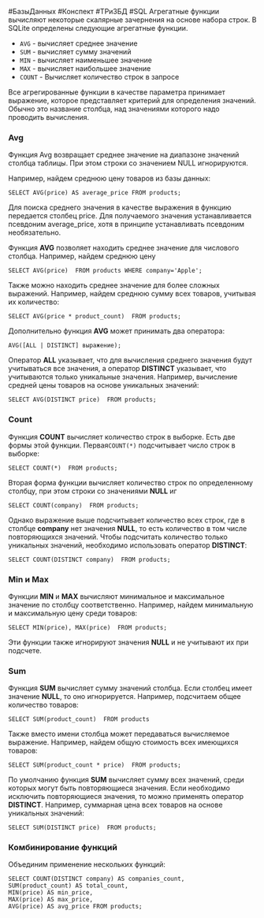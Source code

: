 #БазыДанных #Конспект #ТРиЗБД #SQL 
Агрегатные функции вычисляют некоторые скалярные зачернения на основе набора строк. В SQLite определены следующие агрегатные функции.

- `AVG` - вычисляет среднее значение 
- `SUM` - вычисляет сумму значений
- `MIN` - вычисляет наименьшее значение
- `MAX` - вычисляет наибольшее значение
- `COUNT` - Вычисляет количество строк в запросе

Все агрегированные функции в качестве параметра принимает выражение, которое представляет критерий для определения значений. Обычно это название столбца, над значениями которого надо проводить вычисления.

### **Avg**

Функция Avg возвращает среднее значение на диапазоне значений столбца таблицы. При этом строки со значением NULL игнорируются.

Например, найдем среднюю цену товаров из базы данных:

```sqlite
SELECT AVG(price) AS average_price FROM products;
```

Для поиска среднего значения в качестве выражения в функцию передается столбец price. Для получаемого значения устанавливается псевдоним average_price, хотя в принципе устанавливать псевдоним необязательно.

Функция **AVG** позволяет находить среднее значение для числового столбца. Например, найдем среднюю цену


```sqlite
SELECT AVG(price)  FROM products WHERE company='Apple';
```

Также можно находить среднее значение для более сложных выражений. Например, найдем среднюю сумму всех товаров, учитывая их количество:

```sqlite
SELECT AVG(price * product_count)  FROM products;
```

Дополнительно функция **AVG** может принимать два оператора:

```sqlite
AVG([ALL | DISTINCT] выражение);
```

Оператор **ALL** указывает, что для вычисления среднего значения будут учитываться все значения, а оператор **DISTINCT** указывает, что учитываются только уникальные значения. Например, вычисление средней цены товаров на основе уникальных значений:

```sqlite
SELECT AVG(DISTINCT price)  FROM products;
```

### **Count**

Функция **COUNT** вычисляет количество строк в выборке. Есть две формы этой функции. Первая`COUNT(*)` подсчитывает число строк в выборке:

```sqlite
SELECT COUNT(*)  FROM products;
```

Вторая форма функции вычисляет количество строк по определенному столбцу, при этом строки со значениями **NULL** иг

```sqlite
SELECT COUNT(company)  FROM products;
```

Однако выражение выше подсчитывает количество всех строк, где в столбце **company** нет значения **NULL**, то есть количество в том числе повторяющихся значений. Чтобы подсчитать количество только уникальных значений, необходимо использовать оператор **DISTINCT**:

```sqlite
SELECT COUNT(DISTINCT company)  FROM products;
```

### **Min и Max**

Функции **MIN** и **MAX** вычисляют минимальное и максимальное значение по столбцу соответственно. Например, найдем минимальную и максимальную цену среди товаров:

```sqlite
SELECT MIN(price), MAX(price)  FROM products;
```

Эти функции также игнорируют значения **NULL** и не учитывают их при подсчете.

### **Sum**

Функция **SUM** вычисляет сумму значений столбца. Если столбец имеет значение **NULL**, то оно игнорируется. Например, подсчитаем общее количество товаров:

```sqlite
SELECT SUM(product_count)  FROM products
```

Также вместо имени столбца может передаваться вычисляемое выражение. Например, найдем общую стоимость всех имеющихся товаров:

```sqlite
SELECT SUM(product_count * price)  FROM products;
```

По умолчанию функция **SUM** вычисляет сумму всех значений, среди которых могут быть повторяющиеся значения. Если необходимо исключить повторяющиеся значения, то можно применять оператор **DISTINCT**. Например, суммарная цена всех товаров на основе уникальных значений:

```sqlite
SELECT SUM(DISTINCT price)  FROM products;
```

### **Комбинирование функций**

Объединим применение нескольких функций:


```sqlite
SELECT COUNT(DISTINCT company) AS companies_count,  
SUM(product_count) AS total_count, 
MIN(price) AS min_price, 
MAX(price) AS max_price, 
AVG(price) AS avg_price FROM products;
```